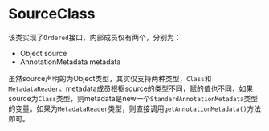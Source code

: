 # SourceClass

该类实现了`Ordered`接口，内部成员仅有两个，分别为：
- Object source
- AnnotationMetadata metadata

虽然source声明的为Object类型，其实仅支持两种类型，`Class`和`MetadataReader`。metadata成员根据source的类型不同，赋的值也不同，如果source为`Class`类型，则metadata是new一个`StandardAnnotationMetadata`类型的变量。如果为`MetadataReader`类型，则直接调用`getAnnotationMetadata()`方法即可。